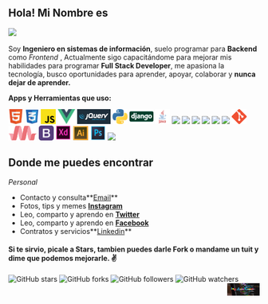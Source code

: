 
##  Hola! Mi Nombre es 

![](https://repository-images.githubusercontent.com/lruanod/lruanod/master/img/fondogit.png)
<!-- ![](https://repository-images.githubusercontent.com/279038181/2fd7c200-c3fe-11ea-88fb-9168a2cc001d) -->


 Soy **Ingeniero en sistemas de información**,  suelo programar para **Backend** como *Frontend* ,  Actualmente sigo capacitándome para mejorar mis habilidades para programar **Full Stack Developer**, me apasiona la tecnología, busco oportunidades para aprender, apoyar, colaborar y **nunca dejar de aprender.**   

**Apps y Herramientas que uso:**  

<code><img height="30" src="https://raw.githubusercontent.com/lruanod/lruanod/master/img/Html.png"></code>
<code><img height="30" src="https://raw.githubusercontent.com/lruanod/lruanod/master/img/Css.png"></code>
<code><img height="30" src="https://raw.githubusercontent.com/lruanod/lruanod/master/img/Js.png"></code>
<code><img height="30" src="https://raw.githubusercontent.com/lruanod/lruanod/master/img/vue.png"></code>
<code><img height="30" src="https://raw.githubusercontent.com/lruanod/lruanod/master/img/jquery.png"></code>
<code><img height="30" src="https://raw.githubusercontent.com/lruanod/lruanod/master/img/pyton.png"></code>
<code><img height="30" src="https://raw.githubusercontent.com/lruanod/lruanod/master/img/django.png"></code>
<code><img height="30" src="https://raw.githubusercontent.com/lruanod/lruanod/master/img/java.png"></code>
<code><img height="30" src="https://raw.githubusercontent.com/Davermx/Davermx/master/img/boot.png"></code>
<code><img height="30" src="https://raw.githubusercontent.com/Davermx/Davermx/master/img/android.png"></code>
<code><img height="30" src="https://raw.githubusercontent.com/Davermx/Davermx/master/img/PHP.png"></code>
<code><img height="30" src="https://raw.githubusercontent.com/Davermx/Davermx/master/img/laravel.png"></code>
<code><img height="30" src="https://raw.githubusercontent.com/Davermx/Davermx/master/img/livewire.png"></code>
<code><img height="30" src="https://raw.githubusercontent.com/Davermx/Davermx/master/img/phpmyadmin.png"></code>
<code><img height="30" src="https://raw.githubusercontent.com/Davermx/Davermx/master/img/Git.png"></code>
<code><img height="30" src="https://raw.githubusercontent.com/Davermx/Davermx/master/img/Materializecss.png"></code>
<code><img height="30" src="https://raw.githubusercontent.com/Davermx/Davermx/master/img/Bootstrap.png"></code>
<code><img height="30" src="https://raw.githubusercontent.com/Davermx/Davermx/master/img/Xd.png"></code>
<code><img height="30" src="https://raw.githubusercontent.com/Davermx/Davermx/master/img/Ilustrator.png"></code>
<code><img height="30" src="https://raw.githubusercontent.com/Davermx/Davermx/master/img/Photoshop.png"></code>
<code><img height="30" src="https://raw.githubusercontent.com/Davermx/Davermx/master/img/oracle.png"></code>

## Donde me puedes encontrar

_Personal_
* Contacto y consulta**[Email](mailto:luismastersystem@gmail.com)**
* Fotos, tips y memes **[Instagram](https://www.instagram.com/luiskik10/)**
* Leo, comparto y aprendo en **[Twitter](https://twitter.com/Luiskik10)**
* Leo, comparto y aprendo en **[Facebook](https://www.facebook.com/luisitoo.e.rl)**
* Contratos y servicios**[Linkedin](https://www.linkedin.com/in/luis-enrique-ruano-de-le%C3%B3n-b38b71258/)**



#### Si te sirvio, picale a **Stars**, tambien puedes darle **Fork** o mandame un tuit y dime que podemos mejorarle. ✌️

![GitHub stars](https://img.shields.io/github/stars/lruanod/lruanod?style=social)
![GitHub forks](https://img.shields.io/github/forks/lruanod?label=Fork&style=social)
![GitHub followers](https://img.shields.io/github/followers/lruanod?label=Follow&style=social)
![GitHub watchers](https://img.shields.io/github/watchers/lruanod/lruanod?style=social)
<a href=""><img src="https://raw.githubusercontent.com/lruanod/lruanod/master/img/ing3.png" width="65px" height="25px" align="right" /></a>
